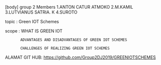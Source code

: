 [body]
group 2
Members 
1.ANTON CATUR ATMOKO
2.M.KAMIL
3.LUTVIANUS SATRIA. K
4.SUROTO


topic 		:  Green IOT Schemes


scope		:  WHAT IS GREEN IOT	
	           
		   ADVANTAGES AND DISADVANTAGES OF GREEN IOT SCHEMES

  	   	   CHALLENGES OF REALIZING GREEN IOT SCHEMES

ALAMAT GIT HUB:
https://github.com/Group2DJ2019/GREENIOTSCHEMES
